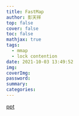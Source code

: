 ```yaml
---
title: FastMap
author: 彭天祥
top: false
cover: false
toc: false
mathjax: true
tags:
  - mmap
  - lock contention
date: 2021-10-03 13:49:52
img:
coverImg:
password:
summary:
categories:
---
```


[ppt](/share/ppts/FastMap.pptx)